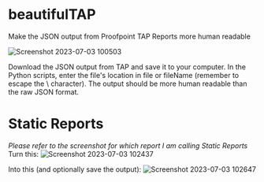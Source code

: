 # beautifulTAP
Make the JSON output from Proofpoint TAP Reports more human readable

![Screenshot 2023-07-03 100503](https://github.com/timiwashima/beautifulTAP/assets/52045865/962cb8de-1758-44ba-8dd9-6f977d3af585)

Download the JSON output from TAP and save it to your computer.  In the Python scripts, enter the file's location in file or fileName (remember to escape the \ character).
The output should be more human readable than the raw JSON format.

# Static Reports
_Please refer to the screenshot for which report I am calling Static Reports_
Turn this:
![Screenshot 2023-07-03 102437](https://github.com/timiwashima/beautifulTAP/assets/52045865/dd9d048c-98b6-45ba-bbb9-5a8cd5473903)

Into this (and optionally save the output):
![Screenshot 2023-07-03 102647](https://github.com/timiwashima/beautifulTAP/assets/52045865/4cdd7a9f-2f29-413b-b6b1-f1c1ac2de1b8)
